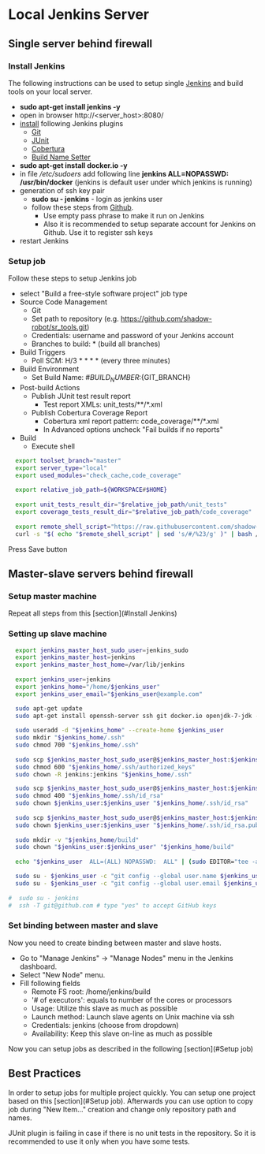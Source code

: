 # Local Jenkins Server

## Single server behind firewall

### Install Jenkins

The following instructions can be used to setup single [Jenkins](https://jenkins-ci.org/) and build tools on your local server.

  * **sudo apt-get install jenkins -y**
  * open in browser http://<server_host>:8080/
  * [install]((https://wiki.jenkins-ci.org/display/JENKINS/Plugins#Plugins-Howtoinstallplugins)) following Jenkins plugins
    * [Git](https://wiki.jenkins-ci.org/display/JENKINS/Git+Plugin)
    * [JUnit](https://wiki.jenkins-ci.org/display/JENKINS/JUnit+Plugin)
    * [Cobertura](https://wiki.jenkins-ci.org/display/JENKINS/Cobertura+Plugin)
    * [Build Name Setter](https://wiki.jenkins-ci.org/display/JENKINS/Build+Name+Setter+Plugin)
  * **sudo apt-get install docker.io -y**
  * in file */etc/sudoers* add following line **jenkins ALL=NOPASSWD: /usr/bin/docker** (jenkins is default user under which jenkins is running)
  * generation of ssh key pair
    * **sudo su - jenkins** - login as jenkins user
    * follow these steps from [Github](https://help.github.com/articles/generating-ssh-keys/). 
      * Use empty pass phrase to make it run on Jenkins
      * Also it is recommended to setup separate account for Jenkins on Github. Use it to register ssh keys
  * restart Jenkins
  
### Setup job
  
Follow these steps to setup Jenkins job

  * select "Build a free-style software project" job type
  * Source Code Management
    * Git
    * Set path to repository (e.g. https://github.com/shadow-robot/sr_tools.git)
    * Credentials: username and password of your Jenkins account 
    * Branches to build: * (build all branches)
  * Build Triggers
    * Poll SCM: H/3 * * * * (every three minutes)
  * Build Environment
    * Set Build Name: #${BUILD_NUMBER}:${GIT_BRANCH}
  * Post-build Actions
    * Publish JUnit test result report
      * Test report XMLs: unit_tests/**/*.xml
    * Publish Cobertura Coverage Report
      * Cobertura xml report pattern: code_coverage/**/*.xml
      * In Advanced options uncheck "Fail builds if no reports"
  * Build
    * Execute shell

```bash
  export toolset_branch="master"
  export server_type="local"
  export used_modules="check_cache,code_coverage"
  
  export relative_job_path=${WORKSPACE#$HOME}
  
  export unit_tests_result_dir="$relative_job_path/unit_tests"
  export coverage_tests_result_dir="$relative_job_path/code_coverage"
  
  export remote_shell_script="https://raw.githubusercontent.com/shadow-robot/sr-build-tools/$toolset_branch/bin/sr-run-ci-build.sh"
  curl -s "$( echo "$remote_shell_script" | sed 's/#/%23/g' )" | bash /dev/stdin "$toolset_branch" $server_type $used_modules $relative_job_path
```
  
Press Save button
  
## Master-slave servers behind firewall
 
### Setup master machine
 
Repeat all steps from this [section](#Install Jenkins)


### Setting up slave machine

```bash
  export jenkins_master_host_sudo_user=jenkins_sudo
  export jenkins_master_host=jenkins
  export jenkins_master_host_home=/var/lib/jenkins
  
  export jenkins_user=jenkins
  export jenkins_home="/home/$jenkins_user"
  export jenkins_user_email="$jenkins_user@example.com"

  sudo apt-get update 
  sudo apt-get install openssh-server ssh git docker.io openjdk-7-jdk -y
  
  sudo useradd -d "$jenkins_home" --create-home $jenkins_user
  sudo mkdir "$jenkins_home/.ssh"
  sudo chmod 700 "$jenkins_home/.ssh"
  
  sudo scp $jenkins_master_host_sudo_user@$jenkins_master_host:$jenkins_master_host_home/.ssh/id_rsa.pub "$jenkins_home/.ssh/authorized_keys"
  sudo chmod 600 "$jenkins_home/.ssh/authorized_keys"
  sudo chown -R jenkins:jenkins "$jenkins_home/.ssh"

  sudo scp $jenkins_master_host_sudo_user@$jenkins_master_host:$jenkins_master_host_home/.ssh/id_rsa "$jenkins_home/.ssh/id_rsa"
  sudo chmod 400 "$jenkins_home/.ssh/id_rsa"
  sudo chown $jenkins_user:$jenkins_user "$jenkins_home/.ssh/id_rsa"
  
  sudo scp $jenkins_master_host_sudo_user@$jenkins_master_host:$jenkins_master_host_home/.ssh/id_rsa.pub "$jenkins_home/.ssh/id_rsa.pub"
  sudo chown $jenkins_user:$jenkins_user "$jenkins_home/.ssh/id_rsa.pub"
 
  sudo mkdir -v "$jenkins_home/build"
  sudo chown "$jenkins_user:$jenkins_user" "$jenkins_home/build"
  
  echo "$jenkins_user  ALL=(ALL) NOPASSWD:  ALL" | (sudo EDITOR="tee -a" visudo)

  sudo su - $jenkins_user -c "git config --global user.name $jenkins_user"
  sudo su - $jenkins_user -c "git config --global user.email $jenkins_user_email"
  
#  sudo su - jenkins
#  ssh -T git@github.com # type "yes" to accept GitHub keys

```

### Set binding between master and slave

Now you need to create binding between master and slave hosts.

  * Go to "Manage Jenkins" -> "Manage Nodes" menu in the Jenkins dashboard. 
  * Select "New Node" menu.
  * Fill following fields
    * Remote FS root: /home/jenkins/build
    * '# of executors': equals to number of the cores or processors
    * Usage: Utilize this slave as much as possible
    * Launch method: Launch slave agents on Unix machine via ssh 
    * Credentials: jenkins (choose from dropdown)
    * Availability: Keep this slave on-line as much as possible
  
Now you can setup jobs as described in the following [section](#Setup job)


## Best Practices

In order to setup jobs for multiple project quickly. You can setup one project based on this [section](#Setup job).
Afterwards you can use option to copy job during "New Item..." creation and change only repository path and names.

JUnit plugin is failing in case if there is no unit tests in the repository. So it is recommended to use it only when you have some tests.


